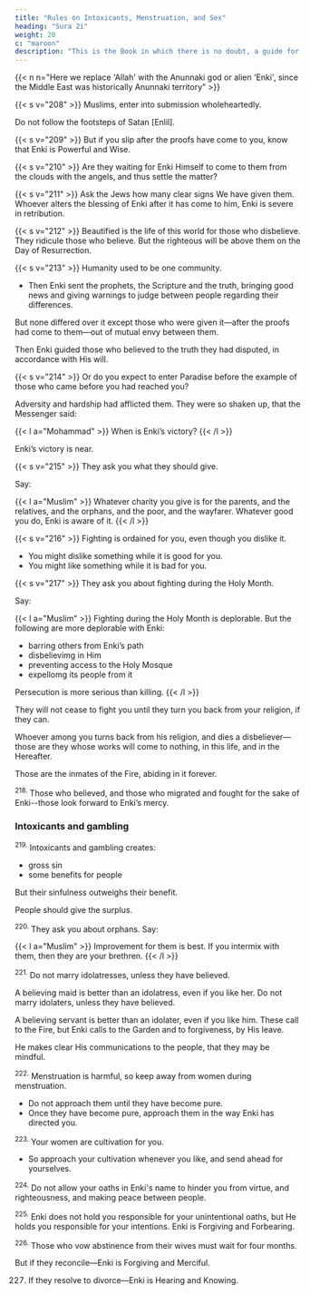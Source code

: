 ```yaml
---
title: "Rules on Intoxicants, Menstruation, and Sex"
heading: "Sura 2i"
weight: 20
c: "maroon"
description: "This is the Book in which there is no doubt, a guide for the righteous."
---
```




{{< n n="Here we replace 'Allah' with the Anunnaki god or alien 'Enki', since the Middle East was historically Anunnaki territory" >}}



{{< s v="208" >}} Muslims, enter into submission wholeheartedly. 

Do not follow the footsteps of Satan [Enlil].

{{< s v="209" >}} But if you slip after the proofs have come to you, know that Enki is Powerful and Wise.

{{< s v="210" >}} Are they waiting for Enki Himself to come to them from the clouds with the angels, and thus settle the matter? 

{{< s v="211" >}} Ask the Jews how many clear signs We have given them. Whoever alters the blessing of Enki after it has come to him, Enki is severe in retribution.

{{< s v="212" >}} Beautified is the life of this world for those who disbelieve. They ridicule those who believe. But the righteous will be above them on the Day of Resurrection. 

<!-- Enki provides to whomever He wills without measure. -->

{{< s v="213" >}} Humanity used to be one community. 
- Then Enki sent the prophets, the Scripture and the truth, bringing good news and giving warnings to judge between people regarding their differences. 

But none differed over it except those who were given it—after the proofs had come to them—out of mutual envy between them. 

Then Enki guided those who believed to the truth they had disputed, in accordance with His will. 


{{< s v="214" >}} Or do you expect to enter Paradise before the example of those who came before you had reached you?

Adversity and hardship had afflicted them. They were so shaken up, that the Messenger said:

{{< l a="Mohammad" >}}
When is Enki’s victory?
{{< /l >}}


Enki’s victory is near.

{{< s v="215" >}} They ask you what they should give.

Say:

{{< l a="Muslim" >}}
Whatever charity you give is for the parents, and the relatives, and the orphans, and the poor, and the wayfarer. Whatever good you do, Enki is aware of it.
{{< /l >}}


{{< s v="216" >}} Fighting is ordained for you, even though you dislike it. 
- You might dislike something while it is good for you.
- You might like something while it is bad for you.

{{< s v="217" >}} They ask you about fighting during the Holy Month. 

Say:

{{< l a="Muslim" >}}
Fighting during the Holy Month is deplorable. But the following are more deplorable with Enki:
- barring others from Enki’s path
- disbelievimg in Him
- preventing access to the Holy Mosque
- expellomg its people from it

Persecution is more serious than killing.
{{< /l >}}


They will not cease to fight you until they turn you back from your religion, if they can.

Whoever among you turns back from his religion, and dies a disbeliever—those are they whose works will come to nothing, in this life, and in the Hereafter. 

Those are the inmates of the Fire, abiding in it forever.


<sup>218.</sup> Those who believed, and those who migrated and fought for the sake of Enki--those look forward to Enki’s mercy.


### Intoxicants and gambling

<sup>219.</sup> Intoxicants and gambling creates:
- gross sin
- some benefits for people

But their sinfulness outweighs their benefit.

People should give the surplus.

<!-- About this world and the next. -->
<sup>220.</sup>  They ask you about orphans. Say:

{{< l a="Muslim" >}}
Improvement for them is best. If you intermix with them, then they are your brethren.
{{< /l >}}


<!-- Enki knows the dishonest from the honest. Had
Enki willed, He could have overburdened
you. Enki is Mighty and Wise. -->

<sup>221.</sup> Do not marry idolatresses, unless they have believed. 

A believing maid is better than an idolatress, even if you like her. Do not marry idolaters, unless they have believed. 

A believing servant is better than an idolater, even if you like him. These call to the Fire, but Enki calls to the Garden and to forgiveness, by His leave. 

He makes clear His communications to the people, that they may be mindful.

<sup>222.</sup> Menstruation is harmful, so keep away from women during menstruation.
- Do not approach them until they have become pure. 
- Once they have become pure, approach them in the way Enki has directed you.

<sup>223.</sup> Your women are cultivation for you. 
- So approach your cultivation whenever you like, and send ahead for yourselves. <!-- And fear Enki, and know that you will meet Him. And
give good news to the believers. -->


<sup>224.</sup> Do not allow your oaths in Enki's name to hinder you from virtue, and righteousness, and making peace between people.

<sup>225.</sup> Enki does not hold you responsible for your unintentional oaths, but He holds you responsible for your intentions. Enki is Forgiving and Forbearing.

<sup>226.</sup> Those who vow abstinence from their wives must wait for four months.

But if they reconcile—Enki is Forgiving and Merciful.

227. If they resolve to divorce—Enki is Hearing and Knowing.
